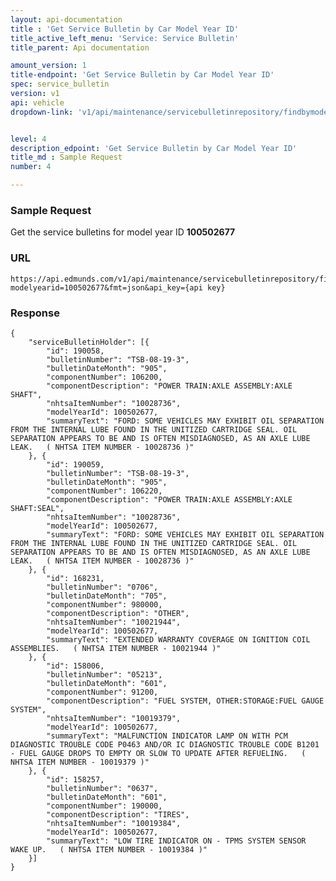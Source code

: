 ```yaml
---
layout: api-documentation
title : 'Get Service Bulletin by Car Model Year ID'
title_active_left_menu: 'Service: Service Bulletin'
title_parent: Api documentation

amount_version: 1
title-endpoint: 'Get Service Bulletin by Car Model Year ID'
spec: service_bulletin
version: v1
api: vehicle
dropdown-link: 'v1/api/maintenance/servicebulletinrepository/findbymodelyearid'


level: 4
description_edpoint: 'Get Service Bulletin by Car Model Year ID'
title_md : Sample Request
number: 4

---
```


### Sample Request

Get the service bulletins for model year ID **100502677**

### URL

	https://api.edmunds.com/v1/api/maintenance/servicebulletinrepository/findbymodelyearid?modelyearid=100502677&fmt=json&api_key={api key}
	
### Response

	{
	    "serviceBulletinHolder": [{
	        "id": 190058,
	        "bulletinNumber": "TSB-08-19-3",
	        "bulletinDateMonth": "905",
	        "componentNumber": 106200,
	        "componentDescription": "POWER TRAIN:AXLE ASSEMBLY:AXLE SHAFT",
	        "nhtsaItemNumber": "10028736",
	        "modelYearId": 100502677,
	        "summaryText": "FORD: SOME VEHICLES MAY EXHIBIT OIL SEPARATION FROM THE INTERNAL LUBE FOUND IN THE UNITIZED CARTRIDGE SEAL. OIL SEPARATION APPEARS TO BE AND IS OFTEN MISDIAGNOSED, AS AN AXLE LUBE LEAK.   ( NHTSA ITEM NUMBER - 10028736 )"
	    }, {
	        "id": 190059,
	        "bulletinNumber": "TSB-08-19-3",
	        "bulletinDateMonth": "905",
	        "componentNumber": 106220,
	        "componentDescription": "POWER TRAIN:AXLE ASSEMBLY:AXLE SHAFT:SEAL",
	        "nhtsaItemNumber": "10028736",
	        "modelYearId": 100502677,
	        "summaryText": "FORD: SOME VEHICLES MAY EXHIBIT OIL SEPARATION FROM THE INTERNAL LUBE FOUND IN THE UNITIZED CARTRIDGE SEAL. OIL SEPARATION APPEARS TO BE AND IS OFTEN MISDIAGNOSED, AS AN AXLE LUBE LEAK.   ( NHTSA ITEM NUMBER - 10028736 )"
	    }, {
	        "id": 168231,
	        "bulletinNumber": "0706",
	        "bulletinDateMonth": "705",
	        "componentNumber": 980000,
	        "componentDescription": "OTHER",
	        "nhtsaItemNumber": "10021944",
	        "modelYearId": 100502677,
	        "summaryText": "EXTENDED WARRANTY COVERAGE ON IGNITION COIL ASSEMBLIES.   ( NHTSA ITEM NUMBER - 10021944 )"
	    }, {
	        "id": 158006,
	        "bulletinNumber": "05213",
	        "bulletinDateMonth": "601",
	        "componentNumber": 91200,
	        "componentDescription": "FUEL SYSTEM, OTHER:STORAGE:FUEL GAUGE SYSTEM",
	        "nhtsaItemNumber": "10019379",
	        "modelYearId": 100502677,
	        "summaryText": "MALFUNCTION INDICATOR LAMP ON WITH PCM DIAGNOSTIC TROUBLE CODE P0463 AND/OR IC DIAGNOSTIC TROUBLE CODE B1201 - FUEL GAUGE DROPS TO EMPTY OR SLOW TO UPDATE AFTER REFUELING.   ( NHTSA ITEM NUMBER - 10019379 )"
	    }, {
	        "id": 158257,
	        "bulletinNumber": "0637",
	        "bulletinDateMonth": "601",
	        "componentNumber": 190000,
	        "componentDescription": "TIRES",
	        "nhtsaItemNumber": "10019384",
	        "modelYearId": 100502677,
	        "summaryText": "LOW TIRE INDICATOR ON - TPMS SYSTEM SENSOR WAKE UP.   ( NHTSA ITEM NUMBER - 10019384 )"
	    }]
	}